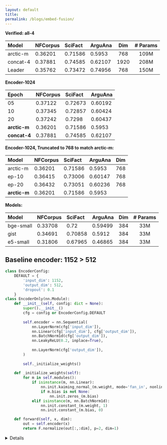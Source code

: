 ```yaml
---
layout: default
title:
permalink: /blogs/embed-fusion/
---
```



**Verified: all-4**

| Model     | NFCorpus | SciFact  | ArguAna  | Dim |# Params |
| :-------- | :------- | :------- | :------- | :-: |:-: 	 |
| arctic-m  | 0.36201  | 0.71586  | 0.5953   | 768 | 109M    |
| concat-4  | 0.37881  | 0.74585  | 0.62107  | 1920| 208M    |
| Leader    | 0.35762  | 0.73472  | 0.74956  | 768 | 150M    |



**Encoder-1024**

| Epoch     | NFCorpus | SciFact  | ArguAna  | 
| :-------- | :------- | :------- | :------- | 
| 05	    | 0.37122  | 0.72673  | 0.60192  | 
| 10        | 0.37345  | 0.72857  | 0.60424  | 
| 20        | 0.37242  | 0.7298   | 0.60437  | 
| **arctic-m**| 0.36201  | 0.71586  | 0.5953   | 
| **concat-4**| 0.37881  | 0.74585  | 0.62107  | 



**Encoder-1024, Truncated to 768 to match arctic-m:**

| Model     | NFCorpus | SciFact  | ArguAna  | Dim |
| :-------- | :------- | :------- | :------- | :-: |
| arctic-m  | 0.36201  | 0.71586  | 0.5953   | 768 |
| ep-10     | 0.36415  | 0.73006  | 0.60147  | 768 |
| ep-20     | 0.36432  | 0.73051  | 0.60236   | 768 |
| **arctic-m**| 0.36201  | 0.71586  | 0.5953   | 


**Models:**

| Model     | NFCorpus | SciFact  | ArguAna  | Dim |# Params |
| :-------- | :------- | :------- | :------- | :-: |:-: 	 |
| bge-small | 0.33708  | 0.72	  | 0.59499  | 384 | 33M     |
| gist      | 0.34691   | 0.70858 | 0.5912   | 384 | 33M     |
| e5-small  | 0.31806  | 0.67965  | 0.46865 | 384 | 33M     |







## Baseline encoder: 1152 > 512

```python
class EncoderConfig:
    DEFAULT = {
        'input_dim': 1152,
        'output_dim': 512,
        'dropout': 0.1
    }
class EncoderOnly(nn.Module):
    def __init__(self, config: dict = None):
        super().__init__()
        cfg = config or EncoderConfig.DEFAULT
        
        self.encoder = nn.Sequential(
            nn.LayerNorm(cfg['input_dim']),
            nn.Linear(cfg['input_dim'], cfg['output_dim']),
            nn.BatchNorm1d(cfg['output_dim']),
            nn.LeakyReLU(0.2, inplace=True),
            
            nn.LayerNorm(cfg['output_dim']),
        )
        
        self._initialize_weights()
    
    def _initialize_weights(self):
        for m in self.modules():
            if isinstance(m, nn.Linear):
                nn.init.kaiming_normal_(m.weight, mode='fan_in', nonlinearity='leaky_relu')
                if m.bias is not None:
                    nn.init.zeros_(m.bias)
            elif isinstance(m, nn.BatchNorm1d):
                nn.init.constant_(m.weight, 1)
                nn.init.constant_(m.bias, 0)

    def forward(self, x, dim):
        out = self.encoder(x)
        return F.normalize(out[:,:dim], p=2, dim=1)
```

<details>


* Loss with MRL on `COMPRESSED_DIMENSIONS = [32, 64, 128, 256, 384, 512]`.  

* Some numbers:

| Epoch     | SciFact | NFCorpus   | Train / Val Loss   |  NFCor-384 |
| :-------- | :------ | :-------   | :----------------  |  :-------  |
| Epoch 001 | 0.x     | 0.34725	   | 0.000778  0.000317 |  0.        |
| Epoch 003 | 0.x     | 0.3592     | 0.000258  0.000274 |  0.        |
| Epoch 005 | 0.70568 | 0.36465    | 0.000225  0.000253 |  0.        |
| Epoch 007 | 0.x     | 0.3639     | 0.000222  0.000250 |  0.        |
| Epoch 009 | 0.x     | 0.36421    | 0.000219  0.000247 |  0.        |
| Epoch 012 | 0.x     | 0.36438    | 0.000218  0.000246 |  0.        |
| Epoch 015 | 0.70823 | **0.36441**| 0.000218  0.000247 |  0.36485   |
|[bge-small]| 0.72	  | 0.33708    | 
| [arctic-m]| 0.71586 | 0.36201    | 
| [Concat]  | 0.73095 | 0.37287    | 



### Normalize the concatenated training data: e5-small-arctic-m:

**Baseline -- naive concat:**

| Model     | NFCorpus | SciFact  | ArguAna | Dim |# Params |
| :-------- | :------- | :------- | :-------| :-: |:-: 	  |
| e5-small  | 0.31806  | 0.67965  | 0.46865 | 384 | 33M     |
| arctic-m  | 0.36201  | 0.71586  | 0.51724 | 768 | 109M    |
| concat    | 0.37044  | 0.51902  | 0.52922 | 1152| 142M    |

**Normed, with `[256, 512, 784]`:**

| Epoch     | NFCorpus | SciFact | ArguAna    | Train / Val Loss   | 
| :-------- | :------- | :------ | :------    | :----------------  | 
| Epoch 005 | 0.34412  | 0.52015 | 0.52427    | 0.000014  0.000015 | 
| Epoch 020 | 0.34194  | 0.52226 | 0.5248     | 12/15			   | 

**Normed, with `[64, 128, 256, 512, 784]`:**


| Epoch     | NFCorpus | SciFact | ArguAna    | Train / Val Loss   |
| :-------- | :------- | :------ | :------    | :----------------  |
| Epoch 010 | 0.3279   | 0.45692 | 0.51755    | 12/15			   |
| Epoch 015 | 0.33329  | 0.4868  | 0.52189    | 12/15			   |

### Raw concatenation (no norm.) of training data: e5-small-arctic-m:

**No-Norm, with `[256, 512, 784]`:**

| Epoch     | NFCorpus | SciFact | ArguAna    | Train / Val Loss   |  NFCor-384 |
| :-------- | :------- | :------ | :------    | :----------------  |  :-------  |
| Epoch 005 | 0.34206  | 0.52015 | 0.52427    | 0.000014  0.000015 |  0.        |
| Epoch 020 | 0.34194  | 0.52226 | 0.5248     | 12/15			   |  0.        |

**No-Norm, with `[64, 128, 256, 512, 784]`:**

| Epoch     | NFCorpus | SciFact | ArguAna    | Train / Val Loss   |  NFCor-384 |
| :-------- | :------- | :------ | :------    | :----------------  |  :-------  |
| Epoch 005 | 0.34412  | 0.52015 | 0.52427    | 0.000014  0.000015 |  0.        |
| Epoch 020 | 0.34194  | 0.52226 | 0.5248     | 12/15			   |  0.        |

</details>
